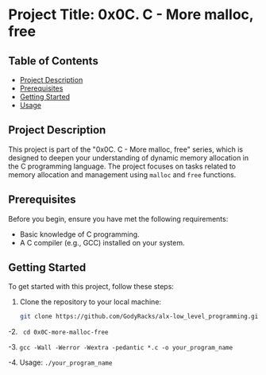# Project Title: 0x0C. C - More malloc, free

## Table of Contents
- [Project Description](#project-description)
- [Prerequisites](#prerequisites)
- [Getting Started](#getting-started)
- [Usage](#usage)


## Project Description

This project is part of the "0x0C. C - More malloc, free" series, which is designed to deepen your understanding of dynamic memory allocation in the C programming language. The project focuses on tasks related to memory allocation and management using `malloc` and `free` functions.

## Prerequisites

Before you begin, ensure you have met the following requirements:

- Basic knowledge of C programming.
- A C compiler (e.g., GCC) installed on your system.

## Getting Started

To get started with this project, follow these steps:

1. Clone the repository to your local machine:

   ```bash
   git clone https://github.com/GodyRacks/alx-low_level_programming.git
-2.   ` cd 0x0C-more-malloc-free`

-3.   `gcc -Wall -Werror -Wextra -pedantic *.c -o your_program_name`

-4.   Usage:
`./your_program_name`

   
